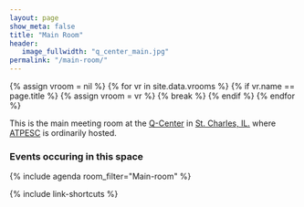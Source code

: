 ```yaml
---
layout: page
show_meta: false
title: "Main Room"
header:
   image_fullwidth: "q_center_main.jpg"
permalink: "/main-room/"
---
```

{% assign vroom = nil %}
{% for vr in site.data.vrooms %}
  {% if vr.name == page.title %}
    {% assign vroom = vr %}
    {% break %}
  {% endif %}
{% endfor %}

This is the main meeting room at the [Q-Center](https://qcenter.com/home-guest/)
in [St. Charles, IL.](https://en.wikipedia.org/wiki/St._Charles,_Illinois)
where [ATPESC](https://extremecomputingtraining.anl.gov) is ordinarily hosted.

### Events occuring in this space

{% include agenda room_filter="Main-room" %}

{% include link-shortcuts %}
